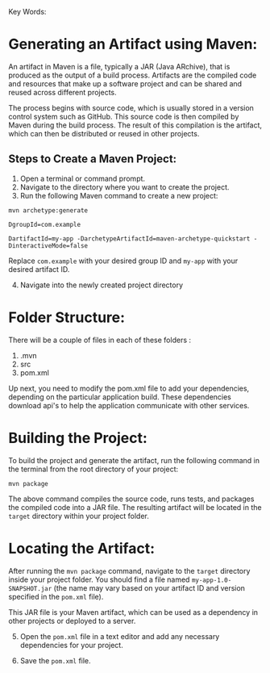 Key Words: 

# Generating an Artifact using Maven:

An artifact in Maven is a file, typically a JAR (Java ARchive), that is produced as the output of a build process. Artifacts are the compiled code and resources that make up a software project and can be shared and reused across different projects.

The process begins with source code, which is usually stored in a version control system such as GitHub. This source code is then compiled by Maven during the build process. The result of this compilation is the artifact, which can then be distributed or reused in other projects.

## Steps to Create a Maven Project:

1. Open a terminal or command prompt.
2. Navigate to the directory where you want to create the project.
3. Run the following Maven command to create a new project:
 
`mvn archetype:generate` 

`DgroupId=com.example` 

`DartifactId=my-app -DarchetypeArtifactId=maven-archetype-quickstart -DinteractiveMode=false`

Replace `com.example` with your desired group ID and `my-app` with your desired artifact ID.

4. Navigate into the newly created project directory

# Folder Structure:

There will be a couple of files in each of these folders :

1. .mvn
2. src
3. pom.xml

Up next, you need to modify the pom.xml file to add your dependencies, depending on the particular application build. These dependencies download api's to help the application communicate with other services.

# Building the Project:

To build the project and generate the artifact, run the following command in the terminal from the root directory of your project:
 
`mvn package`

The above command compiles the source code, runs tests, and packages the compiled code into a JAR file. The resulting artifact will be located in the `target` directory within your project folder.

# Locating the Artifact:

After running the `mvn package` command, navigate to the `target` directory inside your project folder. You should find a file named `my-app-1.0-SNAPSHOT.jar` (the name may vary based on your artifact ID and version specified in the `pom.xml` file).

This JAR file is your Maven artifact, which can be used as a dependency in other projects or deployed to a server.

5. Open the `pom.xml` file in a text editor and add any necessary dependencies for your project.

6. Save the `pom.xml` file.



